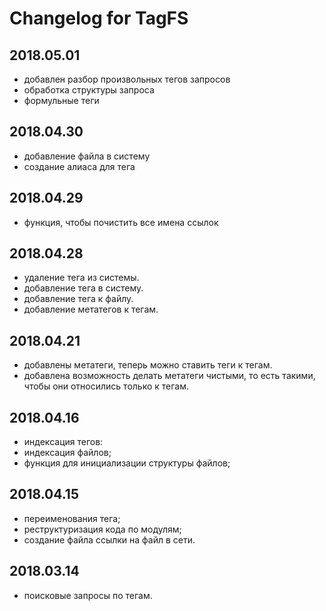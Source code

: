 # Changelog for TagFS
## 2018.05.01
- добавлен разбор произвольных тегов запросов
- обработка структуры запроса
- формульные теги

## 2018.04.30
- добавление файла в систему
- создание алиаса для тега

## 2018.04.29
- функция, чтобы почистить все имена ссылок

## 2018.04.28
- удаление тега из системы.
- добавление тега в систему.
- добавление тега к файлу.
- добавление метатегов к тегам.

## 2018.04.21
- добавлены метатеги, теперь можно ставить теги к тегам.
- добавлена возможность делать метатеги чистыми, то есть такими, чтобы они
относились только к тегам.

## 2018.04.16
- индексация тегов:
- индексация файлов;
- функция для инициализации структуры файлов;

## 2018.04.15
- переименования тега;
- реструктуризация кода по модулям;
- создание файла ссылки на файл в сети.

## 2018.03.14
- поисковые запросы по тегам.
